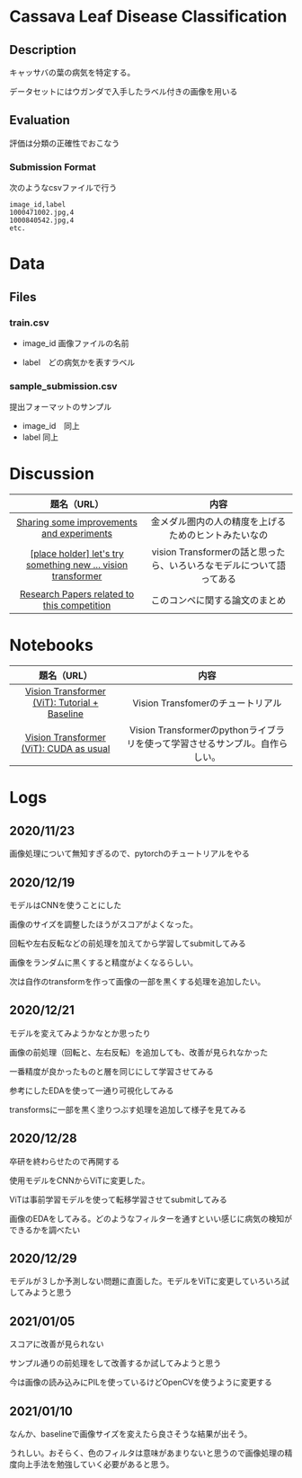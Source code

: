 # Cassava Leaf Disease Classification

## Description

キャッサバの葉の病気を特定する。

データセットにはウガンダで入手したラベル付きの画像を用いる

## Evaluation

評価は分類の正確性でおこなう

### Submission Format

次のようなcsvファイルで行う

```
image_id,label
1000471002.jpg,4
1000840542.jpg,4
etc.
```

# Data

## Files

### train.csv

- image_id 画像ファイルの名前

- label　どの病気かを表すラベル

### sample_submission.csv

提出フォーマットのサンプル

- image_id　同上
- label 同上

# Discussion

|題名（URL）|内容|
|:--:|:--:|
|[Sharing some improvements and experiments](https://www.kaggle.com/c/cassava-leaf-disease-classification/discussion/203594)|金メダル圏内の人の精度を上げるためのヒントみたいなの|
|[[place holder] let's try something new ... vision transformer](https://www.kaggle.com/c/cassava-leaf-disease-classification/discussion/199276)|vision Transformerの話と思ったら、いろいろなモデルについて語ってある|
|[Research Papers related to this competition](https://www.kaggle.com/c/cassava-leaf-disease-classification/discussion/198146)| このコンペに関する論文のまとめ　|

# Notebooks


|題名（URL）|内容|
|:--:|:--:|
|[Vision Transformer (ViT): Tutorial + Baseline](https://www.kaggle.com/abhinand05/vision-transformer-vit-tutorial-baseline)| Vision Transfomerのチュートリアル|
|[Vision Transformer (ViT): CUDA as usual](https://www.kaggle.com/szuzhangzhi/vision-transformer-vit-cuda-as-usual/data)| Vision Transformerのpythonライブラリを使って学習させるサンプル。自作らしい。|

# Logs

## 2020/11/23

画像処理について無知すぎるので、pytorchのチュートリアルをやる

## 2020/12/19

モデルはCNNを使うことにした

画像のサイズを調整したほうがスコアがよくなった。

回転や左右反転などの前処理を加えてから学習してsubmitしてみる

画像をランダムに黒くすると精度がよくなるらしい。

次は自作のtransformを作って画像の一部を黒くする処理を追加したい。

## 2020/12/21

モデルを変えてみようかなとか思ったり

画像の前処理（回転と、左右反転）を追加しても、改善が見られなかった

一番精度が良かったものと層を同じにして学習させてみる

参考にしたEDAを使って一通り可視化してみる

transformsに一部を黒く塗りつぶす処理を追加して様子を見てみる

## 2020/12/28

卒研を終わらせたので再開する

使用モデルをCNNからViTに変更した。

ViTは事前学習モデルを使って転移学習させてsubmitしてみる

画像のEDAをしてみる。どのようなフィルターを通すといい感じに病気の検知ができるかを調べたい

## 2020/12/29

モデルが３しか予測しない問題に直面した。モデルをViTに変更していろいろ試してみようと思う

## 2021/01/05

スコアに改善が見られない

サンプル通りの前処理をして改善するか試してみようと思う

今は画像の読み込みにPILを使っているけどOpenCVを使うように変更する

## 2021/01/10

なんか、baselineで画像サイズを変えたら良さそうな結果が出そう。

うれしい。おそらく、色のフィルタは意味があまりないと思うので画像処理の精度向上手法を勉強していく必要があると思う。